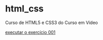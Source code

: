 # html_css
 Curso de HTML5 e CSS3 do Curso em Vídeo

<a href="leonardo-broinizi.github.io/html_css/exercicios/ex001/index.html"> executar o exercício 001<a>